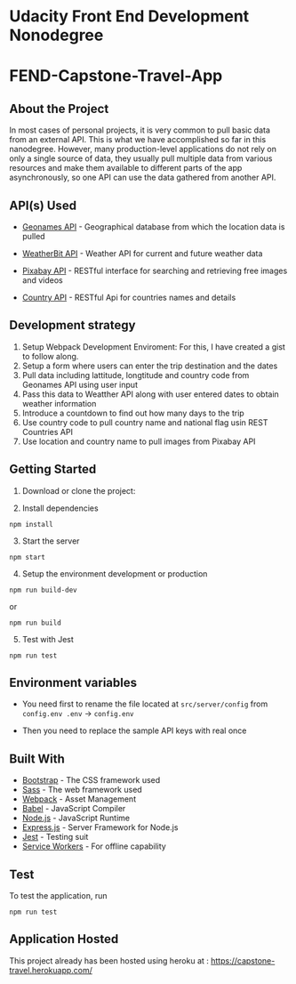 # Udacity Front End Development Nonodegree 

# FEND-Capstone-Travel-App


## About the Project

In most cases of personal projects, it is very common to pull basic data from an external API. This is what we have accomplished so far in this nanodegree. However, many production-level applications do not rely on only a single source of data, they usually pull multiple data from various resources and make them available to different parts of the app asynchronously, so one API can use the data gathered from another API.

## API(s) Used

* [Geonames API](http://www.geonames.org/export/web-services.html) - Geographical database from which the location data is pulled
* [WeatherBit API](https://www.weatherbit.io/) - Weather API for current and future weather data
* [Pixabay API](https://pixabay.com/api/docs/) - RESTful interface for searching and retrieving free images and videos

* [Country API](https://restcountries.eu/) - RESTful Api for countries names and details

## Development strategy

1. Setup Webpack Development Enviroment: For this, I have created a gist to follow along.
2. Setup a form where users can enter the trip destination and the dates
3. Pull data including lattitude, longtitude and country code from Geonames API using user input
4. Pass this data to Weatther API along with user entered dates to obtain weather information
5. Introduce a countdown to find out how many days to the trip
6. Use country code to pull country name and national flag usin REST Countries API
7. Use location and country name to pull images from Pixabay API

## Getting Started

1. Download or clone the project:

2. Install dependencies
```
npm install
```
3. Start the server
```
npm start
```
4. Setup the environment development or production
```
npm run build-dev
```
 or 
```
npm run build
```
5. Test with Jest
```
npm run test
```

## Environment variables

* You need first to rename the file located at `src/server/config`
    from `config.env .env`   ->   `config.env`

* Then you need to replace the sample API keys with real once

## Built With

* [Bootstrap](https://getbootstrap.com/) - The CSS framework used 
* [Sass](https://sass-lang.com/documentation) - The web framework used
* [Webpack](https://webpack.js.org/concepts/) - Asset Management
* [Babel](https://babeljs.io/) - JavaScript Compiler
* [Node.js](https://nodejs.org/en/) - JavaScript Runtime
* [Express.js](https://expressjs.com/) - Server Framework for Node.js
* [Jest](https://jestjs.io/) - Testing suit
* [Service Workers](https://developers.google.com/web/fundamentals/primers/service-workers) - For offline capability

## Test

To test the application, run
```
npm run test
```

## Application Hosted

This project already has been hosted using heroku at : https://capstone-travel.herokuapp.com/
